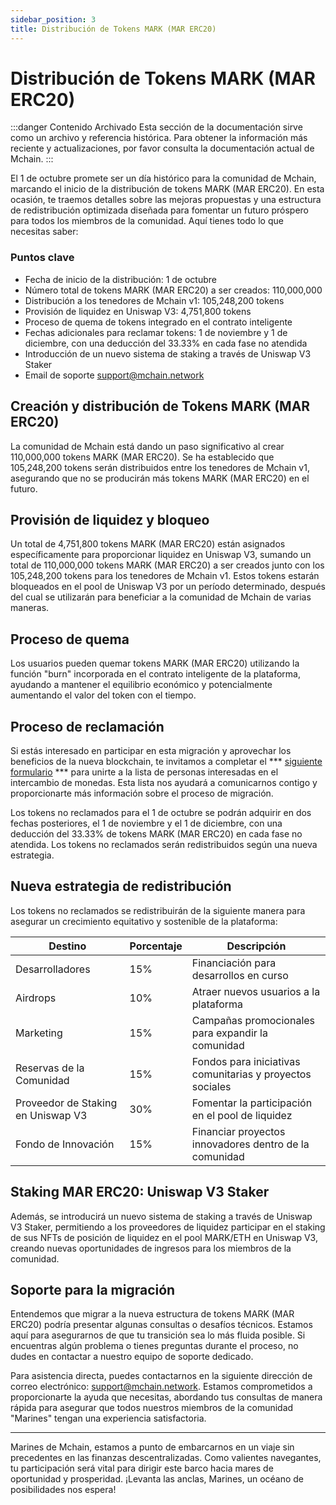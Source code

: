 ```yaml
---
sidebar_position: 3
title: Distribución de Tokens MARK (MAR ERC20)
---
```


# Distribución de Tokens MARK (MAR ERC20)

:::danger Contenido Archivado
Esta sección de la documentación sirve como un archivo y referencia histórica. Para obtener la información más reciente y actualizaciones, por favor consulta la documentación actual de Mchain.
:::

El 1 de octubre promete ser un día histórico para la comunidad de Mchain, marcando el inicio de la distribución de tokens MARK (MAR ERC20). En esta ocasión, te traemos detalles sobre las mejoras propuestas y una estructura de redistribución optimizada diseñada para fomentar un futuro próspero para todos los miembros de la comunidad. Aquí tienes todo lo que necesitas saber:

### Puntos clave
- Fecha de inicio de la distribución: 1 de octubre
- Número total de tokens MARK (MAR ERC20) a ser creados: 110,000,000
- Distribución a los tenedores de Mchain v1: 105,248,200 tokens
- Provisión de liquidez en Uniswap V3: 4,751,800 tokens
- Proceso de quema de tokens integrado en el contrato inteligente
- Fechas adicionales para reclamar tokens: 1 de noviembre y 1 de diciembre, con una deducción del 33.33% en cada fase no atendida
- Introducción de un nuevo sistema de staking a través de Uniswap V3 Staker
- Email de soporte support@mchain.network

## Creación y distribución de Tokens MARK (MAR ERC20)

La comunidad de Mchain está dando un paso significativo al crear 110,000,000 tokens MARK (MAR ERC20). Se ha establecido que 105,248,200 tokens serán distribuidos entre los tenedores de Mchain v1, asegurando que no se producirán más tokens MARK (MAR ERC20) en el futuro.

## Provisión de liquidez y bloqueo

Un total de 4,751,800 tokens MARK (MAR ERC20) están asignados específicamente para proporcionar liquidez en Uniswap V3, sumando un total de 110,000,000 tokens MARK (MAR ERC20) a ser creados junto con los 105,248,200 tokens para los tenedores de Mchain v1. Estos tokens estarán bloqueados en el pool de Uniswap V3 por un período determinado, después del cual se utilizarán para beneficiar a la comunidad de Mchain de varias maneras.

## Proceso de quema

Los usuarios pueden quemar tokens MARK (MAR ERC20) utilizando la función "burn" incorporada en el contrato inteligente de la plataforma, ayudando a mantener el equilibrio económico y potencialmente aumentando el valor del token con el tiempo.

## Proceso de reclamación

Si estás interesado en participar en esta migración y aprovechar los beneficios de la nueva blockchain, te invitamos a completar el *** [siguiente formulario](https://forms.gle/9SWZLE8vkGPCrSZc8) *** para unirte a la lista de personas interesadas en el intercambio de monedas. Esta lista nos ayudará a comunicarnos contigo y proporcionarte más información sobre el proceso de migración.

Los tokens no reclamados para el 1 de octubre se podrán adquirir en dos fechas posteriores, el 1 de noviembre y el 1 de diciembre, con una deducción del 33.33% de tokens MARK (MAR ERC20) en cada fase no atendida. Los tokens no reclamados serán redistribuidos según una nueva estrategia.

## Nueva estrategia de redistribución

Los tokens no reclamados se redistribuirán de la siguiente manera para asegurar un crecimiento equitativo y sostenible de la plataforma:

| **Destino**                 | **Porcentaje** | **Descripción**                                               |
|-----------------------------|----------------|---------------------------------------------------------------|
| Desarrolladores             | 15%            | Financiación para desarrollos en curso                        |
| Airdrops                    | 10%            | Atraer nuevos usuarios a la plataforma                        |
| Marketing                   | 15%            | Campañas promocionales para expandir la comunidad             |
| Reservas de la Comunidad    | 15%            | Fondos para iniciativas comunitarias y proyectos sociales     |
| Proveedor de Staking en Uniswap V3 | 30%    | Fomentar la participación en el pool de liquidez              |
| Fondo de Innovación         | 15%            | Financiar proyectos innovadores dentro de la comunidad        |

## Staking MAR ERC20: Uniswap V3 Staker

Además, se introducirá un nuevo sistema de staking a través de Uniswap V3 Staker, permitiendo a los proveedores de liquidez participar en el staking de sus NFTs de posición de liquidez en el pool MARK/ETH en Uniswap V3, creando nuevas oportunidades de ingresos para los miembros de la comunidad.

## Soporte para la migración

Entendemos que migrar a la nueva estructura de tokens MARK (MAR ERC20) podría presentar algunas consultas o desafíos técnicos. Estamos aquí para asegurarnos de que tu transición sea lo más fluida posible. Si encuentras algún problema o tienes preguntas durante el proceso, no dudes en contactar a nuestro equipo de soporte dedicado.

Para asistencia directa, puedes contactarnos en la siguiente dirección de correo electrónico: support@mchain.network. Estamos comprometidos a proporcionarte la ayuda que necesitas, abordando tus consultas de manera rápida para asegurar que todos nuestros miembros de la comunidad "Marines" tengan una experiencia satisfactoria.

---

Marines de Mchain, estamos a punto de embarcarnos en un viaje sin precedentes en las finanzas descentralizadas. Como valientes navegantes, tu participación será vital para dirigir este barco hacia mares de oportunidad y prosperidad. ¡Levanta las anclas, Marines, un océano de posibilidades nos espera!
